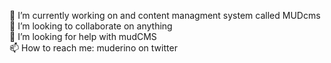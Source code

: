 🔭 I’m currently working on and content managment system called MUDcms<br>
👯 I’m looking to collaborate on anything<br>
🤔 I’m looking for help with mudCMS<br>
📫 How to reach me: muderino on twitter<br>

